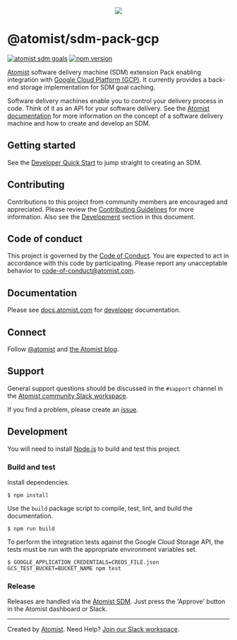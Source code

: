 <p align="center">
  <img src="https://images.atomist.com/sdm/SDM-Logo-Dark.png">
</p>

# @atomist/sdm-pack-gcp

[![atomist sdm goals](https://badge.atomist.com/T29E48P34/atomist/sdm-pack-gcp/b1d61e5a-3138-44a9-acc3-31d9ccf01e05)](https://app.atomist.com/workspace/T29E48P34)
[![npm version](https://img.shields.io/npm/v/@atomist/sdm-pack-gcp.svg)](https://www.npmjs.com/package/@atomist/sdm-pack-gcp)

[Atomist][atomist] software delivery machine (SDM) extension Pack
enabling integration with [Google Cloud Platform (GCP)][gcp].  It
currently provides a back-end storage implementation for SDM goal
caching.

[gcp]: https://cloud.google.com/ (Google Cloud Platform)

Software delivery machines enable you to control your delivery process
in code.  Think of it as an API for your software delivery.  See the
[Atomist documentation][atomist-doc] for more information on the
concept of a software delivery machine and how to create and develop
an SDM.

[atomist-doc]: https://docs.atomist.com/ (Atomist Documentation)

## Getting started

See the [Developer Quick Start][atomist-quick] to jump straight to
creating an SDM.

[atomist-quick]: https://docs.atomist.com/quick-start/ (Atomist - Developer Quick Start)

## Contributing

Contributions to this project from community members are encouraged
and appreciated. Please review the [Contributing
Guidelines](CONTRIBUTING.md) for more information. Also see the
[Development](#development) section in this document.

## Code of conduct

This project is governed by the [Code of
Conduct](CODE_OF_CONDUCT.md). You are expected to act in accordance
with this code by participating. Please report any unacceptable
behavior to code-of-conduct@atomist.com.

## Documentation

Please see [docs.atomist.com][atomist-doc] for
[developer][atomist-doc-sdm] documentation.

[atomist-doc-sdm]: https://docs.atomist.com/developer/sdm/ (Atomist Documentation - SDM Developer)

## Connect

Follow [@atomist][atomist-twitter] and [the Atomist blog][atomist-blog].

[atomist-twitter]: https://twitter.com/atomist (Atomist on Twitter)
[atomist-blog]: https://blog.atomist.com/ (The Official Atomist Blog)

## Support

General support questions should be discussed in the `#support`
channel in the [Atomist community Slack workspace][slack].

If you find a problem, please create an [issue][].

[issue]: https://github.com/atomist/sdm-pack-gcp/issues

## Development

You will need to install [Node.js][node] to build and test this
project.

[node]: https://nodejs.org/ (Node.js)

### Build and test

Install dependencies.

```
$ npm install
```

Use the `build` package script to compile, test, lint, and build the
documentation.

```
$ npm run build
```

To perform the integration tests against the Google Cloud Storage API,
the tests must be run with the appropriate environment variables set.

```
$ GOOGLE_APPLICATION_CREDENTIALS=CREDS_FILE.json GCS_TEST_BUCKET=BUCKET_NAME npm test
```

### Release

Releases are handled via the [Atomist SDM][atomist-sdm].  Just press
the 'Approve' button in the Atomist dashboard or Slack.

[atomist-sdm]: https://github.com/atomist/atomist-sdm (Atomist Software Delivery Machine)

---

Created by [Atomist][atomist].
Need Help?  [Join our Slack workspace][slack].

[atomist]: https://atomist.com/ (Atomist - How Teams Deliver Software)
[slack]: https://join.atomist.com/ (Atomist Community Slack)
